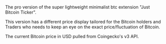 The pro version of the super lightweight minimalist btc extension "Just Bitcoin Ticker".

This version has a different price display tailored for the Bitcoin holders and Traders who needs to keep an eye on the exact price/fluctuation of Bitcoin.

The current Bitcoin price in USD pulled from Coingecko's v3 API.
